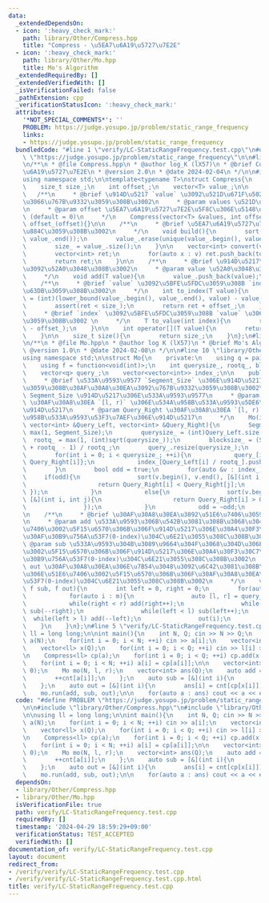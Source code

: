 ```yaml
---
data:
  _extendedDependsOn:
  - icon: ':heavy_check_mark:'
    path: library/Other/Compress.hpp
    title: "Compress - \u5EA7\u6A19\u5727\u7E2E"
  - icon: ':heavy_check_mark:'
    path: library/Other/Mo.hpp
    title: Mo's Algorithm
  _extendedRequiredBy: []
  _extendedVerifiedWith: []
  _isVerificationFailed: false
  _pathExtension: cpp
  _verificationStatusIcon: ':heavy_check_mark:'
  attributes:
    '*NOT_SPECIAL_COMMENTS*': ''
    PROBLEM: https://judge.yosupo.jp/problem/static_range_frequency
    links:
    - https://judge.yosupo.jp/problem/static_range_frequency
  bundledCode: "#line 1 \"verify/LC-StaticRangeFrequency.test.cpp\"\n#define PROBLEM\
    \ \"https://judge.yosupo.jp/problem/static_range_frequency\"\n\n#line 1 \"library/Other/Compress.hpp\"\
    \n/**\n * @file Compress.hpp\n * @author log_K (lX57)\n * @brief Compress - \u5EA7\
    \u6A19\u5727\u7E2E\n * @version 2.0\n * @date 2024-02-04\n */\n\n#include <bits/stdc++.h>\n\
    using namespace std;\n\ntemplate<typename T>\nstruct Compress{\n    private:\n\
    \    size_t size_;\n    int offset_;\n    vector<T> value_;\n\n    public:\n \
    \   /**\n     * @brief \u914D\u5217 `value` \u3092\u521D\u671F\u5024\u3068\u3057\
    \u3066\u767B\u9332\u3059\u308B\u3002\n     * @param values \u521D\u671F\u914D\u5217\
    \n     * @param offset \u5EA7\u6A19\u5727\u7E2E\u5F8C\u306E\u5148\u982D\u306E\u5024\
    \ (default = 0)\n     */\n    Compress(vector<T> &values, int offset = 0) : value_(values),\
    \ offset_(offset){}\n\n    /**\n     * @brief \u5EA7\u6A19\u5727\u7E2E\u3092\u5B9F\
    \u884C\u3059\u308B\u3002\n     */\n    void build(){\n        sort(value_.begin(),\
    \ value_.end());\n        value_.erase(unique(value_.begin(), value_.end()), value_.end());\n\
    \        size_ = value_.size();\n    }\n\n    vector<int> convert(vector<T> &v){\n\
    \        vector<int> ret;\n        for(auto x : v) ret.push_back(to_index(x));\n\
    \        return ret;\n    }\n\n    /**\n     * @brief \u914D\u5217\u306B\u5024\
    \u3092\u52A0\u3048\u308B\u3002\n     * @param value \u52A0\u3048\u308B\u5024\n\
    \     */\n    void add(T value){\n        value_.push_back(value);\n    }\n\n\
    \    /**\n     * @brief `value` \u3092\u5BFE\u5FDC\u3059\u308B `index` \u306B\u5909\
    \u63DB\u3059\u308B\u3002\n     */\n    int to_index(T value){\n        int ret\
    \ = (int)(lower_bound(value_.begin(), value_.end(), value) - value_.begin());\n\
    \        assert(ret < size_);\n        return ret + offset_;\n    }\n\n    /**\n\
    \     * @brief `index` \u3092\u5BFE\u5FDC\u3059\u308B `value` \u306B\u5909\u63DB\
    \u3059\u308B\u3002 \n     */\n    T to_value(int index){\n        return value_.at(index\
    \ - offset_);\n    }\n\n    int operator[](T value){\n        return to_index(value);\n\
    \    }\n\n    size_t size(){\n        return size_;\n    }\n};\n#line 1 \"library/Other/Mo.hpp\"\
    \n/**\n * @file Mo.hpp\n * @author log K (lX57)\n * @brief Mo's Algorithm\n *\
    \ @version 1.0\n * @date 2024-02-08\n */\n\n#line 10 \"library/Other/Mo.hpp\"\n\
    using namespace std;\n\nstruct Mo{\n    private:\n    using q = pair<int, int>;\n\
    \    using f = function<void(int)>;\n    int querysize_, rootq_, blocksize_;\n\
    \    vector<q> query_;\n    vector<vector<int>> index_;\n\n    public:\n    /**\n\
    \     * @brief \u533A\u9593\u9577 `Segment_Size` \u306E\u914D\u5217\u306B\u5BFE\
    \u3059\u308B\u30AF\u30A8\u30EA\u3092\u767B\u9332\u3059\u308B\u3002\n     * @param\
    \ Segment_Size \u914D\u5217\u306E\u533A\u9593\u9577\n     * @param Query_Left\
    \ \u30AF\u30A8\u30EA `[l, r)` \u306E\u534A\u958B\u533A\u9593\u5DE6\u7AEF\u306E\
    \u914D\u5217\n     * @param Query_Right \u30AF\u30A8\u30EA `[l, r)` \u306E\u534A\
    \u958B\u533A\u9593\u53F3\u7AEF\u306E\u914D\u5217\n     */\n    Mo(int Segment_Size,\
    \ vector<int> &Query_Left, vector<int> &Query_Right){\n        Segment_Size =\
    \ max(1, Segment_Size);\n        querysize_ = (int)Query_Left.size();\n      \
    \  rootq_ = max(1, (int)sqrt(querysize_));\n        blocksize_ = (Segment_Size\
    \ + rootq_ - 1) / rootq_;\n        query_.resize(querysize_);\n        index_.resize(blocksize_);\n\
    \        for(int i = 0; i < querysize_; ++i){\n            query_[i] = {Query_Left[i],\
    \ Query_Right[i]};\n            index_[Query_Left[i] / rootq_].push_back(i);\n\
    \        }\n        bool odd = true;\n        for(auto &v : index_){\n       \
    \     if(odd){\n                sort(v.begin(), v.end(), [&](int i, int j){\n\
    \                    return Query_Right[i] < Query_Right[j];\n               \
    \ });\n            }\n            else{\n                sort(v.begin(), v.end(),\
    \ [&](int i, int j){\n                    return Query_Right[i] > Query_Right[j];\n\
    \                });\n            }\n            odd = ~odd;\n        }\n    }\n\
    \n    /**\n     * @brief \u30AF\u30A8\u30EA\u3092\u51E6\u7406\u3059\u308B\u3002\
    \n     * @param add \u533A\u9593\u306B\u542B\u3081\u308B\u3068\u304D\u306E\u51E6\
    \u7406\u3002\u5F15\u6570\u306B\u306F\u914D\u5217\u306E\u30A4\u30F3\u30C7\u30C3\
    \u30AF\u30B9\u756A\u53F7(0-index)\u304C\u6E21\u3055\u308C\u308B\u3002\n     *\
    \ @param sub \u533A\u9593\u304B\u3089\u9664\u304F\u3068\u304D\u306E\u51E6\u7406\
    \u3002\u5F15\u6570\u306B\u306F\u914D\u5217\u306E\u30A4\u30F3\u30C7\u30C3\u30AF\
    \u30B9\u756A\u53F7(0-index)\u304C\u6E21\u3055\u308C\u308B\u3002\n     * @param\
    \ out \u30AF\u30A8\u30EA\u306E\u7B54\u3048\u3092\u6C42\u3081\u308B\u3068\u304D\
    \u306E\u51E6\u7406\u3002\u5F15\u6570\u306B\u306F\u30AF\u30A8\u30EA\u306E\u756A\
    \u53F7(0-index)\u304C\u6E21\u3055\u308C\u308B\u3002\n     */\n    void run(f add,\
    \ f sub, f out){\n        int left = 0, right = 0;\n        for(auto &m : index_){\n\
    \            for(auto i : m){\n                auto [l, r] = query_[i];\n    \
    \            while(right < r) add(right++);\n                while(right > r)\
    \ sub(--right);\n                while(left < l) sub(left++);\n              \
    \  while(left > l) add(--left);\n                out(i);\n            }\n    \
    \    }\n    }\n};\n#line 5 \"verify/LC-StaticRangeFrequency.test.cpp\"\n\nusing\
    \ ll = long long;\n\nint main(){\n    int N, Q; cin >> N >> Q;\n    vector<ll>\
    \ a(N);\n    for(int i = 0; i < N; ++i) cin >> a[i];\n    vector<int> l(Q), r(Q);\n\
    \    vector<ll> x(Q);\n    for(int i = 0; i < Q; ++i) cin >> l[i] >> r[i] >> x[i];\n\
    \n    Compress<ll> cp(a);\n    for(int i = 0; i < Q; ++i) cp.add(x[i]);\n    cp.build();\n\
    \    for(int i = 0; i < N; ++i) a[i] = cp[a[i]];\n\n    vector<int> cnt(cp.size(),\
    \ 0);\n    Mo mo(N, l, r);\n    vector<int> ans(Q);\n    auto add = [&](int i){\n\
    \        ++cnt[a[i]];\n    };\n    auto sub = [&](int i){\n        --cnt[a[i]];\n\
    \    };\n    auto out = [&](int i){\n        ans[i] = cnt[cp[x[i]]];\n    };\n\
    \    mo.run(add, sub, out);\n\n    for(auto a : ans) cout << a << endl;\n}\n"
  code: "#define PROBLEM \"https://judge.yosupo.jp/problem/static_range_frequency\"\
    \n\n#include \"library/Other/Compress.hpp\"\n#include \"library/Other/Mo.hpp\"\
    \n\nusing ll = long long;\n\nint main(){\n    int N, Q; cin >> N >> Q;\n    vector<ll>\
    \ a(N);\n    for(int i = 0; i < N; ++i) cin >> a[i];\n    vector<int> l(Q), r(Q);\n\
    \    vector<ll> x(Q);\n    for(int i = 0; i < Q; ++i) cin >> l[i] >> r[i] >> x[i];\n\
    \n    Compress<ll> cp(a);\n    for(int i = 0; i < Q; ++i) cp.add(x[i]);\n    cp.build();\n\
    \    for(int i = 0; i < N; ++i) a[i] = cp[a[i]];\n\n    vector<int> cnt(cp.size(),\
    \ 0);\n    Mo mo(N, l, r);\n    vector<int> ans(Q);\n    auto add = [&](int i){\n\
    \        ++cnt[a[i]];\n    };\n    auto sub = [&](int i){\n        --cnt[a[i]];\n\
    \    };\n    auto out = [&](int i){\n        ans[i] = cnt[cp[x[i]]];\n    };\n\
    \    mo.run(add, sub, out);\n\n    for(auto a : ans) cout << a << endl;\n}"
  dependsOn:
  - library/Other/Compress.hpp
  - library/Other/Mo.hpp
  isVerificationFile: true
  path: verify/LC-StaticRangeFrequency.test.cpp
  requiredBy: []
  timestamp: '2024-04-29 18:59:29+09:00'
  verificationStatus: TEST_ACCEPTED
  verifiedWith: []
documentation_of: verify/LC-StaticRangeFrequency.test.cpp
layout: document
redirect_from:
- /verify/verify/LC-StaticRangeFrequency.test.cpp
- /verify/verify/LC-StaticRangeFrequency.test.cpp.html
title: verify/LC-StaticRangeFrequency.test.cpp
---
```

